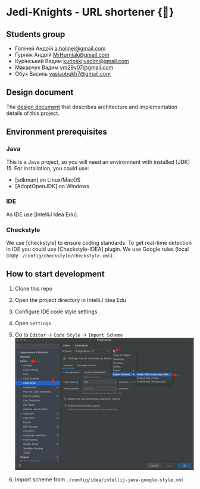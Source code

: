 # Jedi-Knights - URL shortener {🧪}

## Students group

- Голіней Андрій a.holinei@gmail.com
- Гурняк Андрій MrHurniak@gmail.com
- Курінський Вадим kurinskijvadim@gmail.com
- Макарчук Вадим vm29v07@gmail.com
- Обух Василь vasiaobukh7@gmail.com

## Design document

The [design document](https://docs.google.com/document/d/1ZcmFHWav7F9b_4gvjhD-IwysB07OhW4KYkA5R5uDIZo/edit) that
describes architecture and implementation details of this project.

## Environment prerequisites

### Java
This is a Java project, so you will need an environment with installed [JDK] 15. For installation,
you could use:
- [sdkman] on Linux/MacOS
- [AdoptOpenJDK] on Windows

### IDE
As IDE use [IntelliJ Idea Edu].

### Checkstyle
We use [checkstyle] to ensure coding standards. To get real-time detection in IDE you could use [Checkstyle-IDEA]
plugin. We use Google rules (local copy `./config/checkstyle/checkstyle.xml`).

## How to start development

1. Clone this repo
2. Open the project directory in IntelliJ Idea Edu
3. Configure IDE code style settings

1. Open `Settings`
2. Go to `Editor` -> `Code Style` -> `Import Scheme`
   ![Settings screenshot](./media/code-style-import.png)
3. Import scheme from `./config/idea/intellij-java-google-style.xml`
